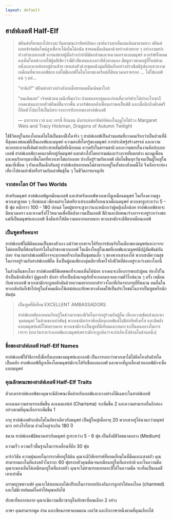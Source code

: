 ```yaml
---
layout: default
---
```

## <a name="half-elf">ฮาล์ฟเอลฟ์ Half-Elf</a>

> ฟลินต์หรี่ตามองไปทางตะวันตกขณะอาทิตย์อัสดง เขาคิดว่าเขาเห็นคนเดินมาตามทาง ฟลินต์ถอยเข้าร่มต้นไพน์สูงเพื่อจะได้เห็นได้ถนัด ชายคนนั้นเดินมาด้วยท่วงท่าสบาย ๆ อย่างงามสง่า ท่วงท่าแบบเอลฟ์ หากแต่ชายผู้นั้นร่างกำยำมีมัดกล้ามและหนวดเคราแบบมนุษย์ ดวอร์ฟทั้งหมดคงเห็นใบหน้าภายใต้ฮู้ดสีเขียวว่ามีผิวสีแทนและเคราสีน้ำตาลแดง มีธนูยาวพาดอยู่ที่ไหล่ด้านหนึ่งและดาบห้อยอยู่ด้านซ้าย เขาแต่งตัวด้วยชุดหนังนุ่มที่ตัดเย็บอย่างปราณีตมีรูปแบบสวยงามเหมือนที่พวกเอลฟ์ชอบ แต่ไม่มีเอลฟ์ใดในโลกของครินน์ที่มีหนวดเคราหรอก ... ไม่ใช่เอลฟ์แน่ ๆ แต่...
>
> "ทานิส?" ฟลินต์กล่าวอย่างลังเลเมื่อชายคนนั้นเดินมาใกล้
>
> "คนเดิมเลย" เจ้าหน้าหนวดฉีกยิ้มกว้าง อ้าแขนออกสุดและก่อนที่ดวอร์ฟจะได้ทำอะไรเขาก็กอดแน่นและยกตัวฟลินต์ขึ้นจากพื้น ดวอร์ฟตบหลังเพื่อนเก่าพอเป็นพิธี และเมื่อนึกถึงศักด์ศรี ก็บิดตัวไปมาให้เป็นอิสระจากการทักทายของฮาล์ฟเอลฟ์
>
> — มากาเรต เวส และ เทรซี่ ฮิกแมน มังกรแห่งอาทิตย์อัศดงในฤดูใบไม้ร่วง 
> Margaret Weis and Tracy Hickman, Dragons of Autumn Twilight

ใช้ชีวิตอยู่ในสองโลกแต่ไม่ได้เป็นของฝั่งใดจริง ๆ ฮาล์ฟเอลฟ์เป็นส่วนผสมที่บางคนเรียกว่าเป็นส่วนที่ดีที่สุดของพ่อแม่ที่เป็นเอลฟ์และมนุษย์ ความสงสัยใครรู้ของมนุษย์ การประดิษฐ์สร้างสรรค์ และความทะเยอทะยานที่เติมด้วยประสาทสัมผัสที่เฉียบคม ความรักในธรรมชาติ และความชอบในงานศิลปะแบบเอลฟ์ ฮาล์ฟเอลฟ์บางคนอาศัยอยู่กับมนุษย์ แตกต่างไปโดยอารมณ์และร่างกายที่แตกต่าง มองดูเพื่อนและคนรักอายุมากขึ้นโดยที่พวกเขาไม่แก่ลงเลย บ้างก็อยู่ร่วมกับเอลฟ์ เติบโตขึ้นทุกวันจนเป็นผู้ใหญ่ในขณะที่เพื่อน ๆ ยังคงเป็นเด็กกันอยู่ ฮาล์ฟเอล์หลายคนไม่สามารถอยู่ในทั้งสองสังคมนี้ได้ จึงเลือกจะท่องเที่ยวไปตามลำพังหรือร่วมกับเผ่าพันธุ์อื่น ๆ ในชีวิตการผจญภัย

### จากสองโลก Of Two Worlds

สำหรับมนุษย์ ฮาล์ฟเอลฟ์ดูเหมือนเอลฟ์ และสำหรับเอลฟ์พวกเขาก็ดูเหมือนมนุษย์ ในเรื่องความสูง พวกเขาสูงพอ ๆ กับพ่อแม่ เพียงแต่จะไม่เพรียวเท่าเอลฟ์หรือหนาเหมือนมนุษย์ พวกเขาสูงระหว่าง 5 - 6 ฟุต หนักราว 100 - 180 ปอนด์ โดยผู้ชายจะสูงกว่าและหนักกว่าผู้หญิงเล็กน้อย ฮาล์ฟเอลฟ์ชายจะมีหนวดเครา และบางครั้งก็ไว้หนวดเพื่อปิดบังความเป็นเอลฟ์ สีผิวและลักษณะร่างกาจจะอยู่ระหว่างพ่อแม่ที่เป็นมนุษย์และเอลฟ์ ซึ่งนั่นทำให้มีความหลากหลายมาก พวกเขามักจะมีสีตาเหมือนเอลฟ์

### เป็นฑูตหรือคนจร

ฮาล์ฟเอลฟ์ไม่มีดินแดนเป็นของตัวเอง แม้ว่าพวกเขาจะได้รับการต้อนรับในเมืองของมนุษย์และอาจจะไม่ค่อยเป็นที่ต้อนรับเท่าใดในป่าของพวกเอลฟ์ ในเมืองใหญ่ในเขตที่เอลฟ์และมนุษย์มีปฏิสัมพันธ์กันบ่อย จำนวนฮาล์ฟเอลฟ์ก็อาจจะมากพอที่จะเกิดเป็นชุมชนเล็ก ๆ ของพวกเขาเองได้ พวกเขามีความสุขในการอยู่ร่วมกับฮาล์ฟเอลฟ์อื่น ซึ่งเป็นผู้คนเพียงกลุ่มเดียวที่เขาใจถึงชีวิตที่ต้องอยู่ระหว่างสองโลกนี้

ในส่วนอื่นของโลก ฮาล์ฟเอลฟ์ก็พิเศษพอที่จะพบเห็นได้น้อย บางคนจะเลี่ยงการพบปะผู้คน ท่องไปในป่าเป็นนักดักสัตว์ ผู้ดูแลป่า นักล่า หรือเป็นนักผจญภัยที่จะออกมาเจอความศิวิไลซ์นาน ๆ ครั้ง เหมือนกับพวกเอลฟ์ พวกเขามักจะถูกผลักดันด้วยความอยากออกสำรวจโลกที่เกิดจากอายุที่ยืนนาน คนอื่นในทางกลับกันก็เข้าไปอยู่ในสังคมเมืองใช้เสน่ห์และทักษะทางสังคมให้เป็นประโยชน์ในการเป็นฑูตหรือนักต้มตุ๋น

> เป็นฑูตที่ดีเยี่ยม EXCELLENT AMBASSADORS
>
> ฮาล์ฟเอลฟ์หลายคนเรียนรู้ในช่วงแรกของชีวิตในการอยู่ร่วมกับผู้อื่น เลี่ยงความขัดแย้งและหาจุดสมดุลย์ ในด้านของเผ่าพันธุ์ พวกเขามีสง่าราศีเหมือนเอลฟ์แต่ไม่มีท่าทีหยิ่งยโส และมีพลังแบบมนุษย์แต่ก็ไม่หยาบคาย พวกเขามักจะเป็นฑูตที่ดีเยี่ยมและเหมาะจะเป็นคนกลางในการเจรจา (ยกเว้นระหว่างเอลฟ์และมนุษย์เพราะมักจะถูกคิดว่าจะลำเอียงไปด้านใดด้านหนึ่ง)

### ชื่อของฮาล์ฟเอลฟ์ Half-Elf Names

ฮาล์ฟเอลฟ์ใช้วิธีการตั้งชื่อทั้งแบบของมนุษย์และเอลฟ์ เป็นการบอกว่าพวกเขาไม่ได้ยึดโยงกับฝ่ายใดเป็นหลัก ฮาลฟ์เอลฟ์ที่ถูกเลี้ยงโดยมนุษย์มักจะได้รับชื่อแบบเอลฟ์ และพวกที่ถูกเลี้ยงด้วยเอลฟ์มักจะชื่อแบบมนุษย์

### คุณลักษณะของฮาล์ฟเอลฟ์ Half-Elf Traits

ตัวละครฮาล์ฟเอลฟ์ของคุณจะมีลักษณะที่คล้ายกับเอลฟ์และบางอย่างก็มีเฉพาะในฮาล์ฟเอลฟ์

คะแนนความสามารถเพิ่มขึ้น คะแนนเสน่ห์ (Charisma) จะเพิ่มขึ้น 2 และความสามารถอื่นอีกสองอย่างตามที่คุณเลือกจะเพิ่มขึ้น 1

อายุ ฮาล์ฟเอลฟ์จะเติบโตในอัตราเดียวกับมนุษย์ เป็นผู้ใหญ่เมื่ออายุ 20 พวกเขาอยู่ได้นานกว่ามนุษย์มาก อย่างไรก็ตาม ส่วนใหญ่จะเกิน 180 ปี

ขนาด ฮาล์ฟเอลฟ์มีขนาดเท่ากับมนุษย์ สูงระหว่าง 5 - 6 ฟุต เป็นสิ่งมีชีวิตขนาดกลาง (Medium)

ความเร็ว ความเร็วพื้นฐานในการเคลื่อนที่คือ 30 ฟุต

ดาร์กวิชัน ความคุ้นเคยในการอาศัยอยู่ใต้ดิน คุณจะมีวิสัยทรรศ์ที่ยอดเยี่ยมในที่มืดและแสงสลัว คุณสามารถมองในที่แสงสลัวในระยะ 60 ฟุตรอบตัวคุณชัดเจนเหมือนอยู่ในที่แสงปกติ และในความมืดคุณจะมองเห็นได้เหมือนอยู่ในที่แสงสลัว คุณจะไม่สามารถแยกแยะสีได้ในความมืด จะเห็นเป็นเฉดสีเทาเท่านั้น

บรรพบุรุษชาวเฟย์ คุณจะได้ทอยแบบได้เปรียบในการทอยป้องกันการถูกทำให้หลงใหล (charmed) และไม่มีเวทย์มนต์ใดทำให้คุณหลับได้

ทักษะที่หลากหลาย คุณจะมีความเชี่ยวชาญในทักษะที่คณเลือก 2 อย่าง

ภาษา คุณสามารถพูด อ่าน และเขียนภาษาคอมมอน เอลวิช และอีกภาษาหนึ่งตามที่คุณเลือกได้